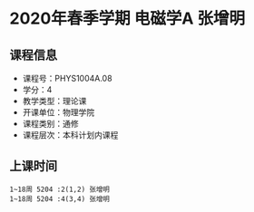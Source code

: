 # 2020年春季学期 电磁学A 张增明






## 课程信息

- 课程号：PHYS1004A.08
- 学分：4
- 教学类型：理论课
- 开课单位：物理学院
- 课程类别：通修
- 课程层次：本科计划内课程

## 上课时间

```
1~18周 5204 :2(1,2) 张增明
1~18周 5204 :4(3,4) 张增明
```

